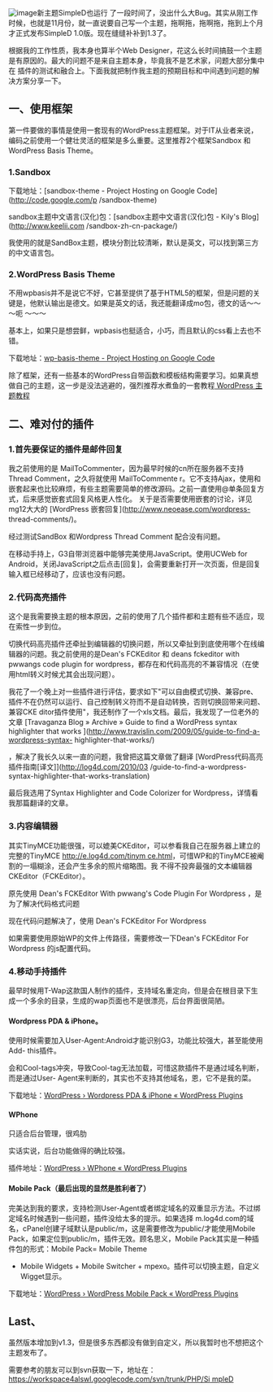 

![image](https://e25ba8-log4d-c.dijingchao.com/upload_dropbox/201004/log4d_screenshot.png)新主题SimpleD也运行
了一段时间了，没出什么大Bug。其实从刚工作时候，也就是11月份，就一直说要自己写一个主题，拖啊拖，拖啊拖，拖到上个月才正式发布SimpleD
1.0版。现在缝缝补补到1.3了。

根据我的工作性质，我本身也算半个Web Designer，花这么长时间搞鼓一个主题是有原因的。最大的问题不是来自主题本身，毕竟我不是艺术家，问题大部分集中在
插件的测试和融合上。下面我就把制作我主题的预期目标和中间遇到问题的解决方案分享一下。

## 一、使用框架

第一件要做的事情是使用一套现有的WordPress主题框架。对于IT从业者来说，编码之前使用一个健壮灵活的框架是多么重要。这里推荐2个框架Sandbox 和
WordPress Basis Theme。

### 1.Sandbox

下载地址：[sandbox-theme - Project Hosting on Google Code](http://code.google.com/p
/sandbox-theme)

sandbox主题中文语言(汉化)包：[sandbox主题中文语言(汉化)包 - Kily's Blog](http://www.keelii.com
/sandbox-zh-cn-package/)

我使用的就是SandBox主题，模块分割比较清晰，默认是英文，可以找到第三方的中文语言包。

### 2.WordPress Basis Theme

不用wpbasis并不是说它不好，它甚至提供了基于HTML5的框架，但是问题的关键是，他默认输出是德文。如果是英文的话，我还能翻译成mo包，德文的话～～～呃
～～～

基本上，如果只是想尝鲜，wpbasis也挺适合，小巧，而且默认的css看上去也不错。

下载地址：[wp-basis-theme - Project Hosting on Google
Code](http://code.google.com/p/wp-basis-theme/)

除了框架，还有一些基本的WordPress自带函数和模板结构需要学习。如果真想做自己的主题，这一步是没法逃避的，强烈推荐水煮鱼的一套教程[
WordPress 主题教程 ](http://fairyfish.net/series/wordpress-theme-tutorials/)

## 二、难对付的插件

### 1.首先要保证的插件是邮件回复

我之前使用的是 MailToCommenter，因为最早时候的cn所在服务器不支持 Thread Comment，之久将就使用 MailToCommente
r。它不支持Ajax，使用和嵌套起来也比较麻烦，有些主题需要简单的修改源码。之前一直使用@单条回复方式，后来感觉嵌套式回复风格更人性化。
关于是否需要使用嵌套的讨论，详见mg12大大的 [WordPress 嵌套回复](http://www.neoease.com/wordpress-
thread-comments/)。

经过测试SandBox 和Wordpress Thread Comment 配合没有问题。

在移动手持上，G3自带浏览器中能够完美使用JavaScript。使用UCWeb for
Android，关闭JavaScript之后点击[回复]，会需要重新打开一次页面，但是回复输入框已经移动了，应该也没有问题。

### 2.代码高亮插件

这个是我需要换主题的根本原因，之前的使用了几个插件都和主题有些不适应，现在索性一步到位。

切换代码高亮插件还牵扯到编辑器的切换问题，所以又牵扯到到底使用哪个在线编辑器的问题。我之前使用的是Dean's FCKEditor 和 deans
fckeditor with pwwangs code plugin for
wordpress，都存在和代码高亮的不兼容情况（在使用html转义时候尤其会出现问题）。

我花了一个晚上对一些插件进行评估，要求如下"可以自由模式切换、兼容pre、插件不在仍然可以运行、自己控制转义符而不是自动转换，否则切换回带来问题、兼容CKE
ditor插件使用"，我还制作了一个xls文档。最后，我发现了一位老外的文章 [Travaganza Blog » Archive » Guide to
find a WordPress syntax highlighter that works
](http://www.travislin.com/2009/05/guide-to-find-a-wordpress-syntax-
highlighter-that-works/)

，解决了我长久以来一直的问题，我曾把这篇文章做了翻译 [WordPress代码高亮插件指南[译文]](http://log4d.com/2010/03
/guide-to-find-a-wordpress-syntax-highlighter-that-works-translation)

最后我选用了Syntax Highlighter and Code Colorizer for Wordpress，详情看我那篇翻译的文章。

### 3.内容编辑器

其实TinyMCE功能很强，可以媲美CKEditor，可以参看我自己在服务器上建立的完整的TinyMCE [http://e.log4d.com/tinym
ce.html](http://e.log4d.com/tinymce.html)，可惜WP和的TinyMCE被阉割的一塌糊涂，还会产生多余的照片缩略图。我
不得不投奔最强的文本编辑器CKEditor（FCKEditor）。

原先使用 Dean's FCKEditor With pwwang's Code Plugin For Wordpress ，是为了解决代码格式问题

现在代码问题解决了，使用 Dean's FCKEditor For Wordpress

如果需要使用原始WP的文件上传路径，需要修改一下Dean's FCKEditor For Wordpress 的js配置代码。

### 4.移动手持插件

最早时候用T-Wap这款国人制作的插件，支持域名重定向，但是会在根目录下生成一个多余的目录，生成的wap页面也不是很漂亮，后台界面很简陋。

#### Wordpress PDA & iPhone。

使用时候需要加入User-Agent:Android才能识别G3，功能比较强大，甚至能使用Add- this插件。

会和Cool-tags冲突，导致Cool-tag无法加载，可惜这款插件不是通过域名判断，而是通过User-
Agent来判断的，其实也不支持其他域名，恩，它不是我的菜。

下载地址：[WordPress › Wordpress PDA & iPhone « WordPress
Plugins](http://wordpress.org/extend/plugins/wp-pda/)

#### WPhone

只适合后台管理，很鸡肋

实话实说，后台功能做得的确比较强。

插件地址：[WordPress › WPhone « WordPress
Plugins](http://wordpress.org/extend/plugins/wphone/)

#### Mobile Pack（最后出现的显然是胜利者了）

完美达到我的要求，支持检测User-Agent或者绑定域名的双重显示方法。不过绑定域名时候遇到一些问题，插件没给太多的提示。如果选择
m.log4d.com的域名，cPanel创建子域默认是public/m，这是需要修改为public/才能使用Mobile
Pack，如果定位到public/m，插件无效。顾名思义，Mobile Pack其实是一种插件包的形式：Mobile Pack= Mobile Theme
+ Mobile Widgets + Mobile Switcher + mpexo。插件可以切换主题，自定义Wigget显示。

下载地址：[WordPress › WordPress Mobile Pack « WordPress
Plugins](http://wordpress.org/extend/plugins/wordpress-mobile-pack/)

## Last、

虽然版本增加到v1.3，但是很多东西都没有做到自定义，所以我暂时也不想把这个主题发布了。

需要参考的朋友可以到svn获取一下，地址在：[https://workspace4alswl.googlecode.com/svn/trunk/PHP/Si
mpleD](https://workspace4alswl.googlecode.com/svn/trunk/PHP/SimpleD)


